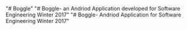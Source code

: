 "# Boggle" 
"# Boggle- an Andriod Application developed for Software Engineering Winter 2017" 
"# Boggle- Andriod Application for Software Engineering Winter 2017" 
